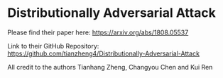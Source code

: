 # Distributionally Adversarial Attack

Please find their paper here: https://arxiv.org/abs/1808.05537

Link to their GitHub Repository: https://github.com/tianzheng4/Distributionally-Adversarial-Attack

All credit to the authors Tianhang Zheng, Changyou Chen and Kui Ren
